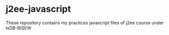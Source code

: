 # j2ee-javascript

These repository contains my practices javascript files of j2ee course under IsDB-BISEW